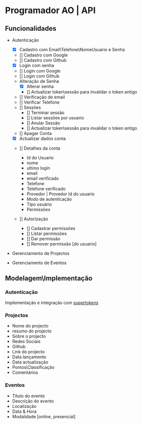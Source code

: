 # Programador AO | API

## Funcionalidades

- Autenticação
	- [x] Cadastro com Email\Telefone\NomeUsuario e Senha
	- [] Cadastro com Google
	- [] Cadastro com Github
	- [x] Login com senha
	- [] Login com Google
	- [] Login com Github
	- Alteração de Senha
		- [x] Alterar senha
		- [] Actualizar token\sessão para invalidar o token antigo
	- [] Verificação de email
	- [] Verificar Telefone
	- [] Sessões
		- [] Terminar sessão
		- [] Listar sessões por usuario
		- [] Anular Sessão
		- [] Actualizar token\sessão para invalidar o token antigo
	- [] Apagar Conta
	- [x] Actualizar dados conta
	- [] Detalhes da conta 
		- Id do Usuario
		- nome
		- ultimo login
		- email
		- email verificado
		- Telefone 
		- Telefone verificado
		- Provedor | Provedor Id do usuario
		- Modo de autenticação
		- Tipo usuário 
		- Permissões
	
	- [] Autorização
		- [] Cadastrar permissões
		- [] Listar permissões
		- [] Dar permissão
		- [] Remover permissão [do usuario]
	
- Gerenciamento de Projectos
- Gerenciamento de Eventos

## Modelagem\Implementação

### Autenticação

Implementação e integração  com [supertokens](https://supertokens.com/)

### Projectos
- Nome do projecto
- resumo do projecto
- Sobre o projecto
- Redes Sociais
- Github
- Link do projecto
- Data lançamento
- Data actualização
- Pontos\Classificação
- Comentários
 
### Eventos
- Titulo do evento
- Descrição do evento
- Localização
- Data & Hora
- Modalidade [online, presencial]
